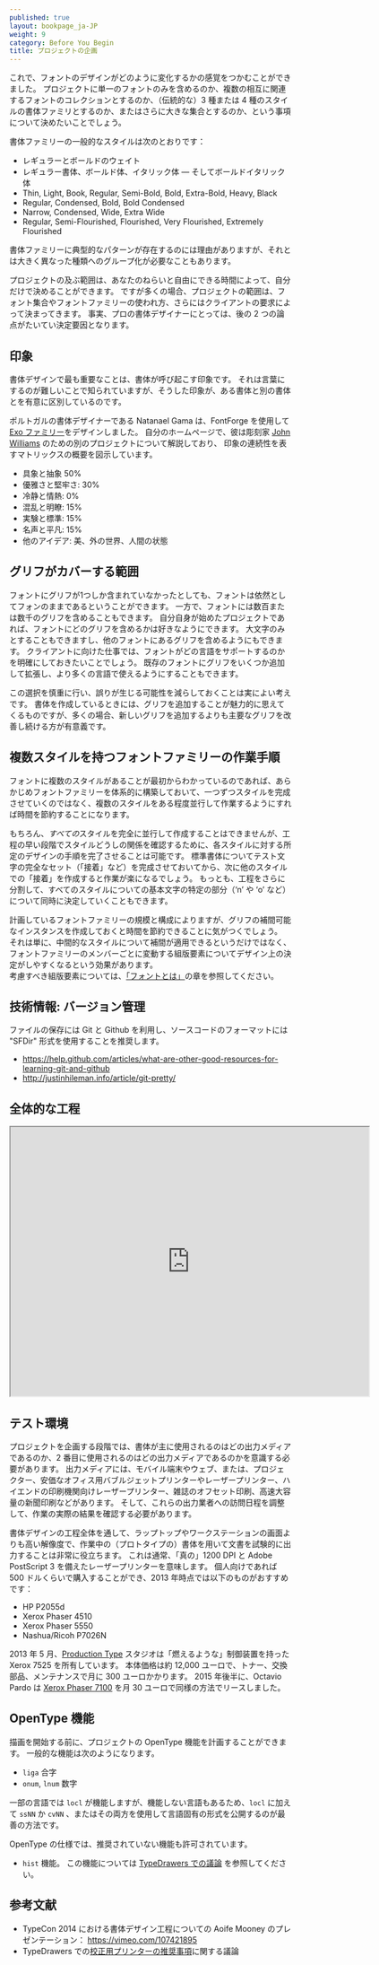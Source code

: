```yaml
---
published: true
layout: bookpage_ja-JP
weight: 9
category: Before You Begin
title: プロジェクトの企画
---
```

<!--
published: true
layout: bookpage
weight: 9
category: Before You Begin
title: Planning Your Project
-->

<!--
Now that you have a sense of how a font design can vary, you may want to decide whether your project
will have only one font, if it will be a collection of several inter-related fonts, if it will be a
(now traditional) three or four-styles type family, or if it will be something even larger.
-->
これで、フォントのデザインがどのように変化するかの感覚をつかむことができました。
プロジェクトに単一のフォントのみを含めるのか、複数の相互に関連するフォントのコレクションとするのか、（伝統的な）3 種または 4 種のスタイルの書体ファミリとするのか、またはさらに大きな集合とするのか、という事項について決めたいことでしょう。

<!--
Common styles of type families include:
-->
書体ファミリーの一般的なスタイルは次のとおりです：

<!--
* A Regular and a Bold weight
* Regular, Bold, Italic &mdash; eventually with a Bold Italic
* Thin, Light, Book, Regular, Semi-Bold, Bold, Extra-Bold, Heavy and Black 
* Regular, Condensed, Bold and Bold Condensed
* Narrow, Condensed, Wide and Extra Wide
* Regular, Semi-Flourished, Flourished, Very Flourished, Extremely Flourished.
-->
* レギュラーとボールドのウェイト
* レギュラー書体、ボールド体、イタリック体 &mdash; そしてボールドイタリック体
* Thin, Light, Book, Regular, Semi-Bold, Bold, Extra-Bold, Heavy, Black
* Regular, Condensed, Bold, Bold Condensed
* Narrow, Condensed, Wide, Extra Wide
* Regular, Semi-Flourished, Flourished, Very Flourished, Extremely Flourished

<!--
While there are reasons that typical patterns in families exist, you may find you want a very
different kind of grouping.
-->
書体ファミリーに典型的なパターンが存在するのには理由がありますが、それとは大きく異なった種類へのグループ化が必要なこともあります。

<!--
The scope of the project can be determined exclusively by your ambition and your amount of free
time. But project scopes are often determined by the use you have for the collection or family of
fonts, or, even further, by the needs of your client. Certainly for professional type designers,
the latter two questions are usually the determining factors.
-->
プロジェクトの及ぶ範囲は、あなたのねらいと自由にできる時間によって、自分だけで決めることができます。
ですが多くの場合、プロジェクトの範囲は、フォント集合やフォントファミリーの使われ方、さらにはクライアントの要求によって決まってきます。
事実、プロの書体デザイナーにとっては、後の 2 つの論点がたいてい決定要因となります。

<!--
## Feeling
-->
## 印象

<!--
The most important thing about a type design is the feelings it evokes. 
This is notoriously hard to verbalise, but it is what makes a particular typeface meaningfully different from any other. 
-->
書体デザインで最も重要なことは、書体が呼び起こす印象です。
それは言葉にするのが難しいことで知られていますが、そうした印象が、ある書体と別の書体とを有意に区別しているのです。

<!--
A type designer in Portugal, Natanael Gama, designed the [Exo family](https://www.google.com/fonts/specimen/Exo) with FontForge. 
On his homepage he describes another project for the sculptor [John Williams](http://ndiscovered.com/john-williams/) and includes a graphic showing his brief in a matrix of continuums of feelings:
-->
ポルトガルの書体デザイナーである Natanael Gama は、FontForge を使用して [Exo ファミリー](https://www.google.com/fonts/specimen/Exo)をデザインしました。
自分のホームページで、彼は彫刻家 [John Williams](http://ndiscovered.com/john-williams/) のための別のプロジェクトについて解説しており、
印象の連続性を表すマトリックスの概要を図示しています。

<!--
* Figurative to Abstract 50%
* Graceful to Robust: 30%
* Calm to Energetic: 0%
* Puzzling to Plain: 15%
* Experimental to Standard: 15%
* Prestigious to Ordinary: 15%
* Other Ideas: Beautiful, Outside Spaces, Human Condition
-->
* 具象と抽象 50%
* 優雅さと堅牢さ: 30%
* 冷静と情熱: 0%
* 混乱と明瞭: 15%
* 実験と標準: 15%
* 名声と平凡: 15%
* 他のアイデア: 美、外の世界、人間の状態

<!--
## Glyph coverage
-->
## グリフがカバーする範囲

<!--
A font is still a font even if it has only one glyph in it. But a font can also have a few hundred
or even thousands of glyphs. If your project is self-initiated, then this choice is ultimately
arbitrary. You may decide you only want capitals, or that you want to include the glyphs found in
the other fonts you use. If you are doing work for a client, you may want to clarify which language
or languages the font is meant to support. Your goal could also be to extend an existing font,
adding a few glyphs to make it work in one or more additional languages.
-->
フォントにグリフが1つしか含まれていなかったとしても、フォントは依然としてフォンのままであるということができます。
一方で、フォントには数百または数千のグリフを含めることもできます。
自分自身が始めたプロジェクトであれば、フォントにどのグリフを含めるかは好きなようにできます。
大文字のみとすることもできますし、他のフォントにあるグリフを含めるようにもできます。
クライアントに向けた仕事では、フォントがどの言語をサポートするのかを明確にしておきたいことでしょう。
既存のフォントにグリフをいくつか追加して拡張し、より多くの言語で使えるようにすることもできます。

<!--
It’s certainly a good idea to make this choice deliberately, and to err on the side of including
less rather than more. Often as a typeface is being made, it can be tempting to include more and
more glyphs &mdash; but it is frequently more valuable to continue to improve the core set of glyphs
than adding new ones.
-->
この選択を慎重に行い、誤りが生じる可能性を減らしておくことは実によい考えです。
書体を作成しているときには、グリフを追加することが魅力的に思えてくるものですが、多くの場合、新しいグリフを追加するよりも主要なグリフを改善し続ける方が有意義です。

<!--
## Multi-style family workflow
-->
## 複数スタイルを持つフォントファミリーの作業手順

<!--
If you know from the start that you will have more than one font, you will save yourself time if you
plan and build the font family systematically, and work on the styles somewhat in parallel, rather
than completing one style at a time.
-->
フォントに複数のスタイルがあることが最初からわかっているのであれば、あらかじめフォントファミリーを体系的に構築しておいて、一つずつスタイルを完成させていくのではなく、複数のスタイルをある程度並行して作業するようにすれば時間を節約することになります。

<!--
It is of course impossible to create *every* style in a completely parallel manner, but it’s
possible to complete a given design step for each style in order to check and be sure about the
relationships between the styles, early in the process. You may find that it is useful to complete
one full set of test letters (such as “adhesion”) for a regular version, and then to make
“adhesion”s for the other styles next. However, you can also make the process even more granular and
make decisions about specific parts of the base letters (such as the ‘n’ and ‘o’) for all styles
together.
-->
もちろん、*すべての*スタイルを完全に並行して作成することはできませんが、工程の早い段階でスタイルどうしの関係を確認するために、各スタイルに対する所定のデザインの手順を完了させることは可能です。
標準書体についてテスト文字の完全なセット（「接着」など）を完成させておいてから、次に他のスタイルでの「接着」を作成すると作業が楽になるでしょう。
もっとも、工程をさらに分割して、すべてのスタイルについての基本文字の特定の部分（‘n’ や ‘o’ など）について同時に決定していくこともできます。

<!--
Depending on the size and composition of the family you are planning, you may find that it saves
time to make interpolatable instances of glyphs, not only so you can interpolate intermediate
styles, but to aid making design choices about those typographic variables that shift across the
members of a family.  
For a remainder of the variables you should be considering, see the chapter [“What is a
font?”](What_Is_a_Font.html).
-->
計画しているフォントファミリーの規模と構成によりますが、グリフの補間可能なインスタンスを作成しておくと時間を節約できることに気がつくでしょう。
それは単に、中間的なスタイルについて補間が適用できるというだけではなく、フォントファミリーのメンバーごとに変動する組版要素についてデザイン上の決定がしやすくなるという効果があります。<br>
考慮すべき組版要素については、[「フォントとは」](What_Is_a_Font.html)の章を参照してください。

<!--
## Technical: Version Management 
-->
## 技術情報: バージョン管理

<!--
You should learn to use Git and Github to store your files, and use the "SFDir" format for your sources.
-->
ファイルの保存には Git と Github を利用し、ソースコードのフォーマットには "SFDir" 形式を使用することを推奨します。

* <https://help.github.com/articles/what-are-other-good-resources-for-learning-git-and-github>
* <http://justinhileman.info/article/git-pretty/>

<!--
## Overall Process
-->
## 全体的な工程

<iframe src="https://docs.google.com/file/d/0BxPD9osVW0s6SGNQRUs3ZmZrUzA/preview" width="640" height="480"></iframe>

<!--
## Testing Environments
-->
## テスト環境

<!--
When planning your project, you must consider the medium of typography you are intending the typeface for primarily and secondarily:
Mobile and web, or digital projectors, or cheap office bubblejet and laser printers, or high end print bureau laser printers, or magazine offset lithographic printing, or high-speed high-volume newspaper printing... and so on. 
You should then try to acquire or arrange access to those typesetting technologies, so you can see the real results of your work.
-->
プロジェクトを企画する段階では、書体が主に使用されるのはどの出力メディアであるのか、2 番目に使用されるのはどの出力メディアであるのかを意識する必要があります。
出力メディアには、モバイル端末やウェブ、または、プロジェクター、安価なオフィス用バブルジェットプリンターやレーザープリンター、ハイエンドの印刷機関向けレーザープリンター、雑誌のオフセット印刷、高速大容量の新聞印刷などがあります。
そして、これらの出力業者への訪問日程を調整して、作業の実際の結果を確認する必要があります。

<!--
Throughout the type design process, you will find it very helpful to preview text set with your (prototype) typeface at a higher resolution than your laptop or workstation screen. 
This typically means a laser printer with "true" 1200 DPI and Adobe PostScript 3. 
For individuals it is possible purchase something like this for around $500, and some 2013 recommendations were:
-->
書体デザインの工程全体を通して、ラップトップやワークステーションの画面よりも高い解像度で、作業中の（プロトタイプの）書体を用いて文書を試験的に出力することは非常に役立ちます。
これは通常、「真の」1200 DPI と Adobe PostScript 3 を備えたレーザープリンターを意味します。
個人向けであれば 500 ドルくらいで購入することができ、2013 年時点では以下のものがおすすめです：

* HP P2055d
* Xerox Phaser 4510 
* Xerox Phaser 5550
* Nashua/Ricoh P7026N

<!--
In May 2013, the [Production Type](http://productiontype.com) studio has a Xerox 7525 with "fiery" controller, which costs around €12,000 to purchase but is €300 per month to lease with toner, parts and maintenance.
In late 2015, Octavio Pardo leased a [Xerox Phaser 7100](
http://www.xerox.es/oficina/impresoras/impresoras-en-color/phaser-7100/eses.html) in a similar way for €30 per month.
-->
2013 年 5 月、[Production Type](http://productiontype.com) スタジオは「燃えるような」制御装置を持った Xerox 7525 を所有しています。
本体価格は約 12,000 ユーロで、トナー、交換部品、メンテナンスで月に 300 ユーロかかります。
2015 年後半に、Octavio Pardo は [Xerox Phaser 7100](
http://www.xerox.es/oficina/impresoras/impresoras-en-color/phaser-7100/eses.html) を月 30 ユーロで同様の方法でリースしました。

<!--
## OpenType Features
-->
## OpenType 機能

<!--
You can plan the OpenType features of your project before you begin drawing.
Common features include
-->
描画を開始する前に、プロジェクトの OpenType 機能を計画することができます。
一般的な機能は次のようになります。

<!--
* `liga` Ligatures
* `onum`, `lnum` Numerals
-->
* `liga` 合字
* `onum`, `lnum` 数字

<!--
For some languages `locl` works but for others it doesn't, so it is best to expose language specific forms via both `locl` and `ssNN` or `cvNN`.
-->
一部の言語では `locl` が機能しますが、機能しない言語もあるため、`locl` に加えて `ssNN` か `cvNN` 、またはその両方を使用して言語固有の形式を公開するのが最善の方法です。

<!--
The OpenType specification allows for some kinds of features which are not recommended:
-->
OpenType の仕様では、推奨されていない機能も許可されています。

<!--
* `hist` feature. Read more in this [discussion on TypeDrawers](http://typedrawers.com/discussion/1358/what-are-the-best-practices-for-the-hist-feature-long-s).
-->
* `hist` 機能。 この機能については [TypeDrawers での議論](http://typedrawers.com/discussion/1358/what-are-the-best-practices-for-the-hist-feature-long-s) を参照してください。

<!--
## Further Reading
-->
## 参考文献

<!--
* Aoife Mooney's presentation on the type design process at TypeCon 2014: <https://vimeo.com/107421895>
* TypeDrawers discussion of [Printer recommendations for proofing](http://typedrawers.com/discussion/314/printer-recommendations-for-proofing)
-->
* TypeCon 2014 における書体デザイン工程についての Aoife Mooney のプレゼンテーション： <https://vimeo.com/107421895>
* TypeDrawers での[校正用プリンターの推奨事項](http://typedrawers.com/discussion/314/printer-recommendations-for-proofing)に関する議論

